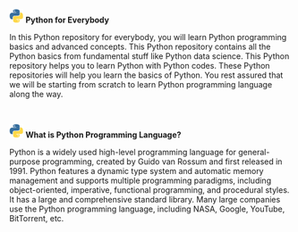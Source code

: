 <p float="left">
  <img src="/py.gif" width="25" 
<p>       
<b> Python for Everybody </b> </p> 
</p>     

In this Python repository for everybody, you will learn Python programming basics and advanced concepts. This Python repository contains all the Python basics from fundamental stuff like Python data science. This Python repository helps you to learn Python with Python codes. These Python repositories will help you learn the basics of Python. You rest assured that we will be starting from scratch to learn Python programming language along the way.

<br>

<p float="left">
  <img src="/py.gif" width="25"
<p>
<b> What is Python Programming Language? </b> </p> 
</p>

Python is a widely used high-level programming language for general-purpose programming, created by Guido van Rossum and first released in 1991. Python features a dynamic type system and automatic memory management and supports multiple programming paradigms, including object-oriented, imperative, functional programming, and procedural styles. It has a large and comprehensive standard library. Many large companies use the Python programming language, including NASA, Google, YouTube, BitTorrent, etc.
